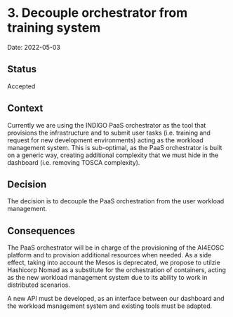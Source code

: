 # 3. Decouple orchestrator from training system

Date: 2022-05-03

## Status

Accepted

## Context

Currently we are using the INDIGO PaaS orchestrator as the tool that provisions
the infrastructure and to submit user tasks (i.e. training and request for new
development environments) acting as the workload management system. This is
sub-optimal, as the PaaS orchestrator is built on a generic way, creating
additional complexity that we must hide in the dashboard (i.e. removing TOSCA
complexity).

## Decision

The decision is to decouple the PaaS orchestration from the user workload
management.

## Consequences

The PaaS orchestrator will be in charge of the provisioning of the AI4EOSC
platform and to provision additional resources when needed. As a side effect,
taking into account the Mesos is deprecated, we propose to utilzie Hashicorp
Nomad as a substitute for the orchestration of containers, acting as the new
workload management system due to its ability to work in distributed scenarios.

A new API must be developed, as an interface between our dashboard and the
workload management system and existing tools must be adapted.
